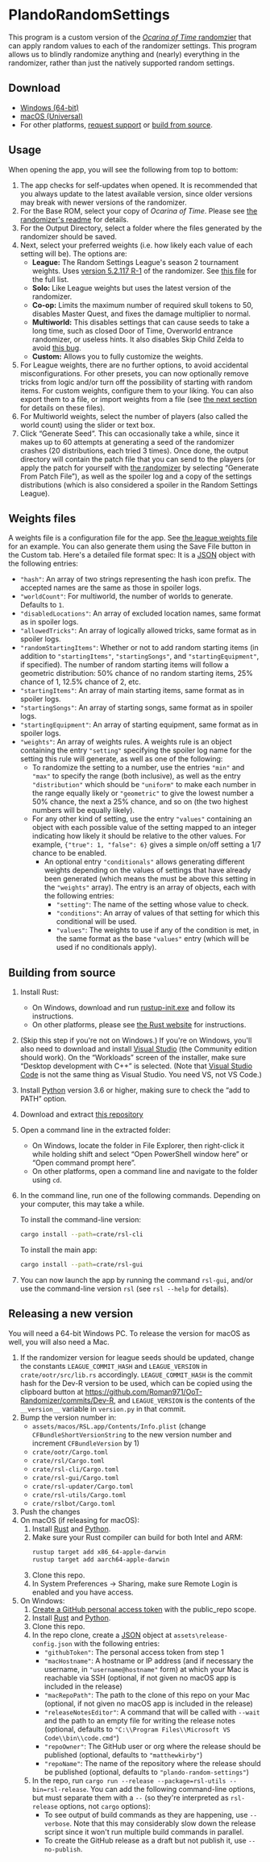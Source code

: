 # PlandoRandomSettings

This program is a custom version of the [*Ocarina of Time* randomzier](https://ootrandomizer.com/) that can apply random values to each of the randomizer settings.
This program allows us to blindly randomize anything and (nearly) everything in the randomizer, rather than just the natively supported random settings.

## Download

* [Windows (64-bit)](https://github.com/matthewkirby/plando-random-settings/releases/latest/download/rsl-win64.exe)
* [macOS (Universal)](https://github.com/matthewkirby/plando-random-settings/releases/latest/download/rsl-mac.dmg)
* For other platforms, [request support](https://github.com/matthewkirby/plando-random-settings/issues/new) or [build from source](#building-from-source).

## Usage

When opening the app, you will see the following from top to bottom:

1. The app checks for self-updates when opened. It is recommended that you always update to the latest available version, since older versions may break with newer versions of the randomizer.
2. For the Base ROM, select your copy of *Ocarina of Time*. Please see [the randomizer's readme](https://github.com/TestRunnerSRL/OoT-Randomizer#installation) for details.
3. For the Output Directory, select a folder where the files generated by the randomizer should be saved.
4. Next, select your preferred weights (i.e. how likely each value of each setting will be). The options are:
    * **League:** The Random Settings League's season 2 tournament weights. Uses [version 5.2.117 R-1](https://github.com/Roman971/OoT-Randomizer/tree/b670183e9aff520c20ac2ee65aa55e3740c5f4b4) of the randomizer. See [this file](https://github.com/matthewkirby/plando-random-settings/blob/master/assets/weights/rsl.json) for the full list.
    * **Solo:** Like League weights but uses the latest version of the randomizer.
    * **Co-op:** Limits the maximum number of required skull tokens to 50, disables Master Quest, and fixes the damage multiplier to normal.
    * **Multiworld:** This disables settings that can cause seeds to take a long time, such as closed Door of Time, Overworld entrance randomizer, or useless hints. It also disables Skip Child Zelda to avoid [this bug](https://github.com/TestRunnerSRL/OoT-Randomizer/issues/1210).
    * **Custom:** Allows you to fully customize the weights.
5. For League weights, there are no further options, to avoid accidental misconfigurations. For other presets, you can now optionally remove tricks from logic and/or turn off the possibility of starting with random items. For custom weights, configure them to your liking. You can also export them to a file, or import weights from a file (see [the next section](#weights-files) for details on these files).
6. For Multiworld weights, select the number of players (also called the world count) using the slider or text box.
7. Click “Generate Seed”. This can occasionally take a while, since it makes up to 60 attempts at generating a seed of the randomizer crashes (20 distributions, each tried 3 times). Once done, the output directory will contain the patch file that you can send to the players (or apply the patch for yourself with [the randomizer](https://ootrandomizer.com/generator) by selecting “Generate From Patch File”), as well as the spoiler log and a copy of the settings distributions (which is also considered a spoiler in the Random Settings League).

## Weights files

A weights file is a configuration file for the app. See [the league weights file](https://github.com/matthewkirby/plando-random-settings/blob/master/assets/weights/rsl.json) for an example. You can also generate them using the Save File button in the Custom tab. Here's a detailed file format spec: It is a [JSON](https://json.org/) object with the following entries:

* `"hash"`: An array of two strings representing the hash icon prefix. The accepted names are the same as those in spoiler logs.
* `"worldCount"`: For multiworld, the number of worlds to generate. Defaults to `1`.
* `"disabledLocations"`: An array of excluded location names, same format as in spoiler logs.
* `"allowedTricks"`: An array of logically allowed tricks, same format as in spoiler logs.
* `"randomStartingItems"`: Whether or not to add random starting items (in addition to `"startingItems"`, `"startingSongs"`, and `"startingEquipment"`, if specified). The number of random starting items will follow a geometric distribution: 50% chance of no random starting items, 25% chance of 1, 12.5% chance of 2, etc.
* `"startingItems"`: An array of main starting items, same format as in spoiler logs.
* `"startingSongs"`: An array of starting songs, same format as in spoiler logs.
* `"startingEquipment"`: An array of starting equipment, same format as in spoiler logs.
* `"weights"`: An array of weights rules. A weights rule is an object containing the entry `"setting"` specifying the spoiler log name for the setting this rule will generate, as well as one of the following:
    * To randomize the setting to a number, use the entries `"min"` and `"max"` to specify the range (both inclusive), as well as the entry `"distribution"` which should be `"uniform"` to make each number in the range equally likely or `"geometric"` to give the lowest number a 50% chance, the next a 25% chance, and so on (the two highest numbers will be equally likely).
    * For any other kind of setting, use the entry `"values"` containing an object with each possible value of the setting mapped to an integer indicating how likely it should be relative to the other values. For example, `{"true": 1, "false": 6}` gives a simple on/off setting a 1/7 chance to be enabled.
        * An optional entry `"conditionals"` allows generating different weights depending on the values of settings that have already been generated (which means the must be above this setting in the `"weights"` array). The entry is an array of objects, each with the following entries:
            * `"setting"`: The name of the setting whose value to check.
            * `"conditions"`: An array of values of that setting for which this conditional will be used.
            * `"values"`: The weights to use if any of the condition is met, in the same format as the base `"values"` entry (which will be used if no conditionals apply).

## Building from source

1. Install Rust:
    * On Windows, download and run [rustup-init.exe](https://win.rustup.rs/) and follow its instructions.
    * On other platforms, please see [the Rust website](https://www.rust-lang.org/learn/get-started) for instructions.
2. (Skip this step if you're not on Windows.) If you're on Windows, you'll also need to download and install [Visual Studio](https://visualstudio.microsoft.com/vs/) (the Community edition should work). On the “Workloads” screen of the installer, make sure “Desktop development with C++” is selected. (Note that [Visual Studio Code](https://code.visualstudio.com/) is not the same thing as Visual Studio. You need VS, not VS Code.)
3. Install [Python](https://python.org/) version 3.6 or higher, making sure to check the “add to PATH” option.
4. Download and extract [this repository](https://github.com/matthewkirby/plando-random-settings/archive/master.zip)
5. Open a command line in the extracted folder:
    * On Windows, locate the folder in File Explorer, then right-click it while holding shift and select “Open PowerShell window here” or “Open command prompt here”.
    * On other platforms, open a command line and navigate to the folder using `cd`.
6. In the command line, run one of the following commands. Depending on your computer, this may take a while.

    To install the command-line version:

    ```sh
    cargo install --path=crate/rsl-cli
    ```

    To install the main app:

    ```sh
    cargo install --path=crate/rsl-gui
    ```
7. You can now launch the app by running the command `rsl-gui`, and/or use the command-line version `rsl` (see `rsl --help` for details).

## Releasing a new version

You will need a 64-bit Windows PC. To release the version for macOS as well, you will also need a Mac.

1. If the randomizer version for league seeds should be updated, change the constants `LEAGUE_COMMIT_HASH` and `LEAGUE_VERSION` in `crate/ootr/src/lib.rs` accordingly. `LEAGUE_COMMIT_HASH` is the commit hash for the Dev-R version to be used, which can be copied using the clipboard button at <https://github.com/Roman971/OoT-Randomizer/commits/Dev-R>, and `LEAGUE_VERSION` is the contents of the `__version__` variable in `version.py` in that commit.
2. Bump the version number in:
    * `assets/macos/RSL.app/Contents/Info.plist` (change `CFBundleShortVersionString` to the new version number and increment `CFBundleVersion` by 1)
    * `crate/ootr/Cargo.toml`
    * `crate/rsl/Cargo.toml`
    * `crate/rsl-cli/Cargo.toml`
    * `crate/rsl-gui/Cargo.toml`
    * `crate/rsl-updater/Cargo.toml`
    * `crate/rsl-utils/Cargo.toml`
    * `crate/rslbot/Cargo.toml`
3. Push the changes
4. On macOS (if releasing for macOS):
    1. Install [Rust](https://rust-lang.org/) and [Python](https://python.org/).
    2. Make sure your Rust compiler can build for both Intel and ARM:
        ```sh
        rustup target add x86_64-apple-darwin
        rustup target add aarch64-apple-darwin
        ```
    3. Clone this repo.
    4. In System Preferences → Sharing, make sure Remote Login is enabled and you have access.
5. On Windows:
    1. [Create a GitHub personal access token](https://github.com/settings/tokens/new) with the public_repo scope.
    1. Install [Rust](https://rust-lang.org/) and [Python](https://python.org/).
    2. Clone this repo.
    3. In the repo clone, create a [JSON](https://json.org/) object at `assets\release-config.json` with the following entries:
        * `"githubToken"`: The personal access token from step 1
        * `"macHostname"`: A hostname or IP address (and if necessary the username, in `"username@hostname"` form) at which your Mac is reachable via SSH (optional, if not given no macOS app is included in the release)
        * `"macRepoPath"`: The path to the clone of this repo on your Mac (optional, if not given no macOS app is included in the release)
        * `"releaseNotesEditor"`: A command that will be called with `--wait` and the path to an empty file for writing the release notes (optional, defaults to `"C:\\Program Files\\Microsoft VS Code\\bin\\code.cmd"`)
        * `"repoOwner"`: The GitHub user or org where the release should be published (optional, defaults to `"matthewkirby"`)
        * `"repoName"`: The name of the repository where the release should be published (optional, defaults to `"plando-random-settings"`)
    4. In the repo, run `cargo run --release --package=rsl-utils --bin=rsl-release`. You can add the following command-line options, but must separate them with a `--` (so they're interpreted as `rsl-release` options, not `cargo` options):
        * To see output of build commands as they are happening, use `--verbose`. Note that this may considerably slow down the release script since it won't run multiple build commands in parallel.
        * To create the GitHub release as a draft but not publish it, use `--no-publish`.
